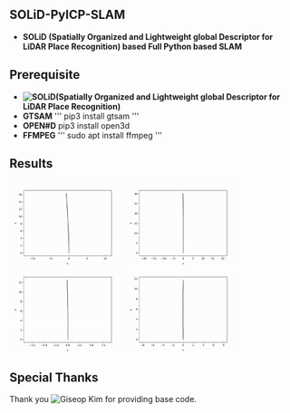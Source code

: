 ## SOLiD-PyICP-SLAM
* **SOLiD (Spatially Organized and Lightweight global Descriptor for LiDAR Place Recognition) based Full Python based SLAM**

## Prerequisite
* **![SOLiD](https://github.com/sparolab/SOLiD)(Spatially Organized and Lightweight global Descriptor for LiDAR Place Recognition)**
* **GTSAM**
'''
pip3 install gtsam
'''
* **OPEN#D**
pip3 install open3d
* **FFMPEG**
'''
sudo apt install ffmpeg
'''

## Results
<img src="result/00.gif" width="200"/> <img src="result/02.gif" width="200"/> <img src="result/05.gif" width="200"/> <img src="result/08.gif" width="200"/>

## Special Thanks
Thank you ![Giseop Kim](https://github.com/gisbi-kim/PyICP-SLAM) for providing base code.
